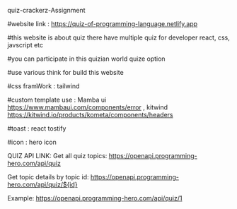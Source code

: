 quiz-crackerz-Assignment

#website link : https://quiz-of-programming-language.netlify.app

#this website is about quiz there have multiple quiz for developer react, css, javscript etc

#you can participate in this quizian world quize option

#use various think for build this website

#css framWork : tailwind

#custom template use : Mamba ui https://www.mambaui.com/components/error , kitwind https://kitwind.io/products/kometa/components/headers

#toast : react tostify

#icon : hero icon

QUIZ API LINK:
Get all quiz topics: https://openapi.programming-hero.com/api/quiz

Get topic details by topic id: https://openapi.programming-hero.com/api/quiz/${id}

Example: https://openapi.programming-hero.com/api/quiz/1
